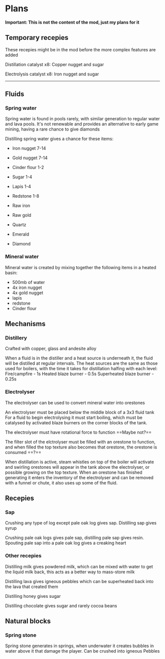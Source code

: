 # Plans
**Important: This is not the content of the mod, just my plans for it**

## Temporary recepies
These recepies might be in the mod before the more complex features are added

Distillation catalyst x8:
Copper nugget and sugar

Electrolysis catalyst x8:
Iron nugget and sugar

---
## Fluids

### Spring water
Spring water is found in pools rarely, with similar generation to regular water and lava pools.
It's not renewable and provides an alternative to early game mining, having a rare chance to give diamonds


Distilling spring water gives a chance for these items:

- Iron nugget 7-14
- Gold nugget 7-14
- Cinder flour 1-2
- Sugar 1-4

- Lapis 1-4
- Redstone 1-8
- Raw iron
- Raw gold
- Quartz

- Emerald
- Diamond

### Mineral water
Mineral water is created by mixing together the following items in a heated basin:
- 500mb of water
- 4x iron nugget
- 4x gold nugget
- lapis
- redstone
- Cinder flour


## Mechanisms

### Distillery
Crafted with copper, glass and andesite alloy

When a fluid is in the distiller and a heat source is underneath it, the fluid will be distilled at regular intervals. 
The heat sources are the same as those used for boilers, with the time it takes for distillation halfing with each level:
Fire/campfire - 1s
Heated blaze burner - 0.5s
Superheated blaze burner - 0.25s


### Electrolyser
The electrolyser can be used to convert mineral water into orestones

An electrolyser must be placed below the middle block of a 3x3 fluid tank
For a fluid to begin electrolysing it must start boiling, which must be catalysed by activated blaze burners on the corner blocks of the tank.

The electrolyser must have rotational force to function ==Maybe not?==

The filter slot of the elctrolyser must be filled with an orestone to function, and when filled the top texture also becomes that orestone, the orestone is consumed ==?==

When distillation is active, steam whistles on top of the boiler will activate and swirling orestones will appear in the tank above the electrolyser, or possible growing on the top texture. 
When an orestone has finished generating it enters the inventory of the electrolyser and can be removed with a funnel or chute, it also uses up some of the fluid.


## Recepies

### Sap
Crushing any type of log except pale oak log gives sap.
Distilling sap gives syrup

Crushing pale oak logs gives pale sap, distilling pale sap gives resin.
Spouting pale sap into a pale oak log gives a creaking heart

### Other recepies

Distilling milk gives powdered milk, which can be mixed with water to get the liquid milk back, this acts as a better way to mass-store milk

Distilling lava gives igneous pebbles which can be superheated back into the lava that created them

Distilling honey gives sugar

Distilling chocolate gives sugar and rarely cocoa beans


## Natural blocks

### Spring stone
Spring stone generates in springs, when underwater it creates bubbles in water above it that damage the player.
Can be crushed into igneous Pebbles
